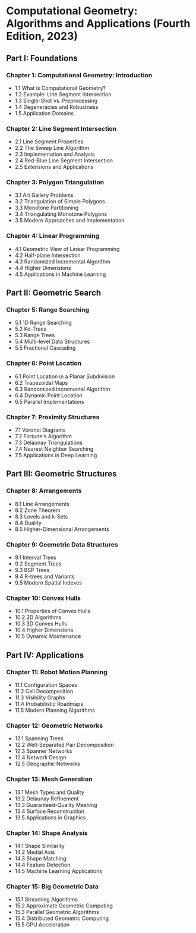 # Computational Geometry: Algorithms and Applications (Fourth Edition, 2023)

## Part I: Foundations

### Chapter 1: Computational Geometry: Introduction

- 1.1 What is Computational Geometry?
- 1.2 Example: Line Segment Intersection
- 1.3 Single-Shot vs. Preprocessing
- 1.4 Degeneracies and Robustness
- 1.5 Application Domains

### Chapter 2: Line Segment Intersection

- 2.1 Line Segment Properties
- 2.2 The Sweep Line Algorithm
- 2.3 Implementation and Analysis
- 2.4 Red-Blue Line Segment Intersection
- 2.5 Extensions and Applications

### Chapter 3: Polygon Triangulation

- 3.1 Art Gallery Problems
- 3.2 Triangulation of Simple Polygons
- 3.3 Monotone Partitioning
- 3.4 Triangulating Monotone Polygons
- 3.5 Modern Approaches and Implementation

### Chapter 4: Linear Programming

- 4.1 Geometric View of Linear Programming
- 4.2 Half-plane Intersection
- 4.3 Randomized Incremental Algorithm
- 4.4 Higher Dimensions
- 4.5 Applications in Machine Learning

## Part II: Geometric Search

### Chapter 5: Range Searching

- 5.1 1D Range Searching
- 5.2 Kd-Trees
- 5.3 Range Trees
- 5.4 Multi-level Data Structures
- 5.5 Fractional Cascading

### Chapter 6: Point Location

- 6.1 Point Location in a Planar Subdivision
- 6.2 Trapezoidal Maps
- 6.3 Randomized Incremental Algorithm
- 6.4 Dynamic Point Location
- 6.5 Parallel Implementations

### Chapter 7: Proximity Structures

- 7.1 Voronoi Diagrams
- 7.2 Fortune's Algorithm
- 7.3 Delaunay Triangulations
- 7.4 Nearest Neighbor Searching
- 7.5 Applications in Deep Learning

## Part III: Geometric Structures

### Chapter 8: Arrangements

- 8.1 Line Arrangements
- 8.2 Zone Theorem
- 8.3 Levels and k-Sets
- 8.4 Duality
- 8.5 Higher-Dimensional Arrangements

### Chapter 9: Geometric Data Structures

- 9.1 Interval Trees
- 9.2 Segment Trees
- 9.3 BSP Trees
- 9.4 R-trees and Variants
- 9.5 Modern Spatial Indexes

### Chapter 10: Convex Hulls

- 10.1 Properties of Convex Hulls
- 10.2 2D Algorithms
- 10.3 3D Convex Hulls
- 10.4 Higher Dimensions
- 10.5 Dynamic Maintenance

## Part IV: Applications

### Chapter 11: Robot Motion Planning

- 11.1 Configuration Spaces
- 11.2 Cell Decomposition
- 11.3 Visibility Graphs
- 11.4 Probabilistic Roadmaps
- 11.5 Modern Planning Algorithms

### Chapter 12: Geometric Networks

- 12.1 Spanning Trees
- 12.2 Well-Separated Pair Decomposition
- 12.3 Spanner Networks
- 12.4 Network Design
- 12.5 Geographic Networks

### Chapter 13: Mesh Generation

- 13.1 Mesh Types and Quality
- 13.2 Delaunay Refinement
- 13.3 Guaranteed-Quality Meshing
- 13.4 Surface Reconstruction
- 13.5 Applications in Graphics

### Chapter 14: Shape Analysis

- 14.1 Shape Similarity
- 14.2 Medial Axis
- 14.3 Shape Matching
- 14.4 Feature Detection
- 14.5 Machine Learning Applications

### Chapter 15: Big Geometric Data

- 15.1 Streaming Algorithms
- 15.2 Approximate Geometric Computing
- 15.3 Parallel Geometric Algorithms
- 15.4 Distributed Geometric Computing
- 15.5 GPU Acceleration

